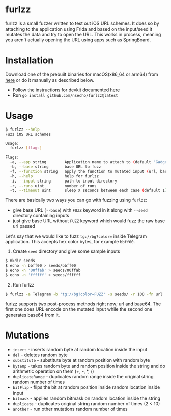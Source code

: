 # furlzz

furlzz is a small fuzzer written to test out iOS URL schemes. 
It does so by attaching to the application using Frida and based on the input/seed it mutates the data 
and try to open the URL. This works in process, meaning you aren't actually opening the URL using apps 
such as SpringBoard.

# Installation

Download one of the prebuilt binaries for macOS(x86_64 or arm64) from [here](#) or do it manually as described below.

* Follow the instructions for devkit documented [here](https://github.com/frida/frida-go)
* Run `go install github.com/nsecho/furlzz@latest`

# Usage

```bash
$ furlzz --help
Fuzz iOS URL schemes

Usage:
  furlzz [flags]

Flags:
  -a, --app string        Application name to attach to (default "Gadget")
  -b, --base string       base URL to fuzz
  -f, --function string   apply the function to mutated input (url, base64)
  -h, --help              help for furlzz
  -i, --input string      path to input directory
  -r, --runs uint         number of runs
  -t, --timeout uint      sleep X seconds between each case (default 1)
```

There are basically two ways you can go with fuzzing using `furlzz`:

* give base URL (`--base`) with `FUZZ` keyword in it along with `--seed` directory containing inputs
* just give base URL without `FUZZ` keyword which would fuzz the raw base url passed

Let's say that we would like to fuzz `tg://bg?color=` inside Telegram application. This accepts hex color bytes, 
for example `bbff00`.

1. Create `seed` directory and give some sample inputs

```bash
$ mkdir seeds
$ echo -n bbff00 > seeds/bbff00
$ echo -n '00ffab' > seeds/00ffab
$ echo -n 'ffffff' > seeds/ffffff
```

2. Run furlzz

```bash
$ furlzz -a Telegram -b 'tg://bg?color=FUZZ' -s seeds/ -r 100 -fn url
```

furlzz supports two post-process methods right now; url and base64. The first one does URL 
encode on the mutated input while the second one generates base64 from it.

# Mutations

* `insert` - inserts random byte at random location inside the input
* `del` - deletes random byte
* `substitute` - substitute byte at random position with random byte
* `byteOp` - takes random byte and random position inside the string and do arithmetic operation on them (+, -, *, /)
* `duplicateRange` - duplicates random range inside the original string random number of times
* `bitFlip` - flips the bit at random position inside random location inside input
* `bitmask` - applies random bitmask on random location inside the string
* `duplicate` - duplicates original string random number of times (2 < 10)
* `another` - run other mutations random number of times
